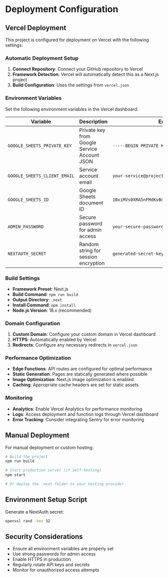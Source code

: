 # Deployment Configuration

## Vercel Deployment

This project is configured for deployment on Vercel with the following settings:

### Automatic Deployment Setup

1. **Connect Repository**: Connect your GitHub repository to Vercel
2. **Framework Detection**: Vercel will automatically detect this as a Next.js project
3. **Build Configuration**: Uses the settings from `vercel.json`

### Environment Variables

Set the following environment variables in the Vercel dashboard:

| Variable | Description | Example |
|----------|-------------|---------|
| `GOOGLE_SHEETS_PRIVATE_KEY` | Private key from Google Service Account JSON | `-----BEGIN PRIVATE KEY-----\n...` |
| `GOOGLE_SHEETS_CLIENT_EMAIL` | Service account email | `your-service@project.iam.gserviceaccount.com` |
| `GOOGLE_SHEETS_ID` | Google Sheets document ID | `1BxiMVs0XRA5nFMdKvBdBZjgmUUqptlbs74OgvE2upms` |
| `ADMIN_PASSWORD` | Secure password for admin access | `your-secure-password` |
| `NEXTAUTH_SECRET` | Random string for session encryption | `generated-secret-key` |

### Build Settings

- **Framework Preset**: Next.js
- **Build Command**: `npm run build`
- **Output Directory**: `.next`
- **Install Command**: `npm install`
- **Node.js Version**: 18.x (recommended)

### Domain Configuration

1. **Custom Domain**: Configure your custom domain in Vercel dashboard
2. **HTTPS**: Automatically enabled by Vercel
3. **Redirects**: Configure any necessary redirects in `vercel.json`

### Performance Optimization

- **Edge Functions**: API routes are configured for optimal performance
- **Static Generation**: Pages are statically generated where possible
- **Image Optimization**: Next.js image optimization is enabled
- **Caching**: Appropriate cache headers are set for static assets

### Monitoring

- **Analytics**: Enable Vercel Analytics for performance monitoring
- **Logs**: Access deployment and function logs through Vercel dashboard
- **Error Tracking**: Consider integrating Sentry for error monitoring

## Manual Deployment

For manual deployment or custom hosting:

```bash
# Build the project
npm run build

# Start production server (if self-hosting)
npm start

# Or deploy the .next folder to your hosting provider
```

## Environment Setup Script

Generate a NextAuth secret:
```bash
openssl rand -hex 32
```

## Security Considerations

- Ensure all environment variables are properly set
- Use strong passwords for admin access
- Enable HTTPS in production
- Regularly rotate API keys and secrets
- Monitor for unauthorized access attempts 